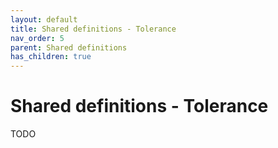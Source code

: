 ```yaml
---
layout: default
title: Shared definitions - Tolerance
nav_order: 5
parent: Shared definitions
has_children: true
---
```


# Shared definitions - Tolerance
<!-- 
{: .no_toc .text-delta }
* TOC
{:toc} -->
TODO